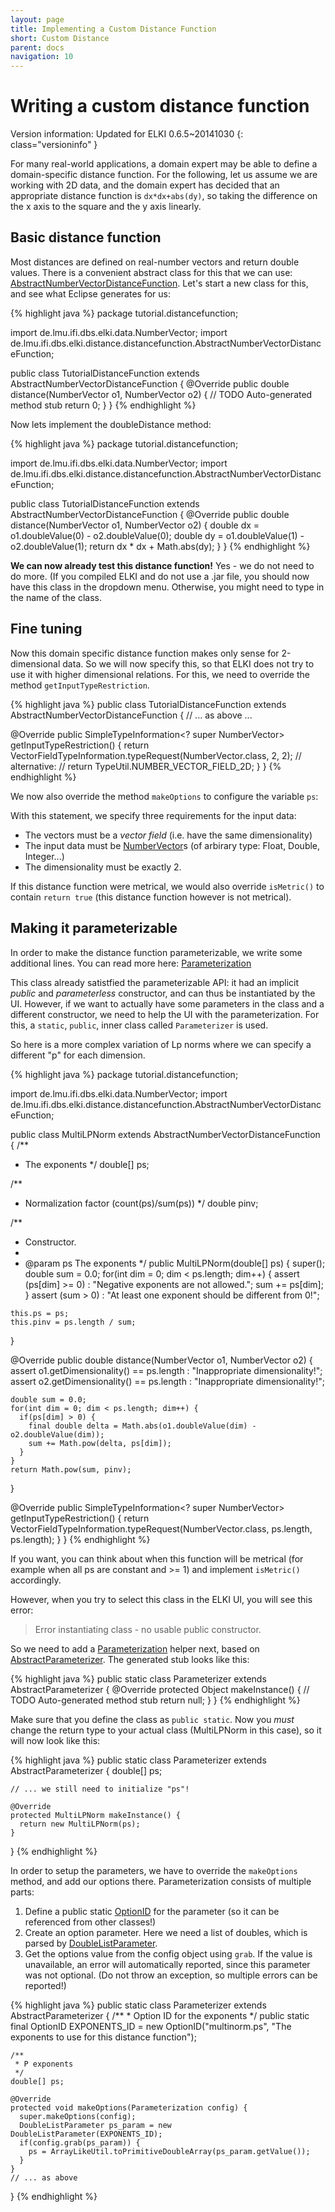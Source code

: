 ```yaml
---
layout: page
title: Implementing a Custom Distance Function
short: Custom Distance
parent: docs
navigation: 10
---
```



Writing a custom distance function
==================================

Version information: Updated for ELKI 0.6.5~20141030
{: class="versioninfo" }

For many real-world applications, a domain expert may be able to define a domain-specific distance function. For the following, let us assume we are working with 2D data, and the domain expert has decided that an appropriate distance function is `dx*dx+abs(dy)`, so taking the difference on the x axis to the square and the y axis linearly.

Basic distance function
-----------------------

Most distances are defined on real-number vectors and return double values. There is a convenient abstract class for this that we can use: [AbstractNumberVectorDistanceFunction](/releases/0.7.5/doc/de/lmu/ifi/dbs/elki/distance/distancefunction/AbstractNumberVectorDistanceFunction.html). Let's start a new class for this, and see what Eclipse generates for us:

{% highlight java %}
package tutorial.distancefunction;

import de.lmu.ifi.dbs.elki.data.NumberVector;
import de.lmu.ifi.dbs.elki.distance.distancefunction.AbstractNumberVectorDistanceFunction;

public class TutorialDistanceFunction extends AbstractNumberVectorDistanceFunction {
  @Override
  public double distance(NumberVector o1, NumberVector o2) {
    // TODO Auto-generated method stub
    return 0;
  }
}
{% endhighlight %}

Now lets implement the doubleDistance method:

{% highlight java %}
package tutorial.distancefunction;

import de.lmu.ifi.dbs.elki.data.NumberVector;
import de.lmu.ifi.dbs.elki.distance.distancefunction.AbstractNumberVectorDistanceFunction;

public class TutorialDistanceFunction extends AbstractNumberVectorDistanceFunction {
  @Override
  public double distance(NumberVector o1, NumberVector o2) {
    double dx = o1.doubleValue(0) - o2.doubleValue(0);
    double dy = o1.doubleValue(1) - o2.doubleValue(1);
    return dx * dx + Math.abs(dy);
  }
}
{% endhighlight %}

**We can now already test this distance function!** Yes - we do not need to do more. (If you compiled ELKI and do not use a .jar file, you should now have this class in the dropdown menu. Otherwise, you might need to type in the name of the class.

Fine tuning
-----------

Now this domain specific distance function makes only sense for 2-dimensional data. So we will now specify this, so that ELKI does not try to use it with higher dimensional relations. For this, we need to override the method `getInputTypeRestriction`.

{% highlight java %}
public class TutorialDistanceFunction extends AbstractNumberVectorDistanceFunction {
  // ... as above ...

  @Override
  public SimpleTypeInformation<? super NumberVector> getInputTypeRestriction() {
    return VectorFieldTypeInformation.typeRequest(NumberVector.class, 2, 2);
    // alternative:
    // return TypeUtil.NUMBER_VECTOR_FIELD_2D;
  }
}
{% endhighlight %}

We now also override the method `makeOptions` to configure the variable `ps`:

With this statement, we specify three requirements for the input data:

* The vectors must be a *vector field* (i.e. have the same dimensionality)
* The input data must be [NumberVector](/releases/0.7.5/doc/de/lmu/ifi/dbs/elki/data/NumberVector.html)s (of arbirary type: Float, Double, Integer...)
* The dimensionality must be exactly 2.

If this distance function were metrical, we would also override `isMetric()` to contain `return true` (this distance function however is not metrical).

Making it parameterizable
-------------------------

In order to make the distance function parameterizable, we write some additional lines. You can read more here: [Parameterization](/dev/parameterization)

This class already satistfied the parameterizable API: it had an implicit *public* and *parameterless* constructor, and can thus be instantiated by the UI. However, if we want to actually have some parameters in the class and a different constructor, we need to help the UI with the parameterization. For this, a `static`, `public`, inner class called `Parameterizer` is used.

So here is a more complex variation of Lp norms where we can specify a different "p" for each dimension.

{% highlight java %}
package tutorial.distancefunction;

import de.lmu.ifi.dbs.elki.data.NumberVector;
import de.lmu.ifi.dbs.elki.distance.distancefunction.AbstractNumberVectorDistanceFunction;

public class MultiLPNorm extends AbstractNumberVectorDistanceFunction {
  /**
   * The exponents
   */
  double[] ps;

  /**
   * Normalization factor (count(ps)/sum(ps))
   */
  double pinv;

  /**
   * Constructor.
   * 
   * @param ps The exponents
   */
  public MultiLPNorm(double[] ps) {
    super();
    double sum = 0.0;
    for(int dim = 0; dim < ps.length; dim++) {
      assert (ps[dim] >= 0) : "Negative exponents are not allowed.";
      sum += ps[dim];
    }
    assert (sum > 0) : "At least one exponent should be different from 0!";

    this.ps = ps;
    this.pinv = ps.length / sum;
  }

  @Override
  public double distance(NumberVector o1, NumberVector o2) {
    assert o1.getDimensionality() == ps.length : "Inappropriate dimensionality!";
    assert o2.getDimensionality() == ps.length : "Inappropriate dimensionality!";

    double sum = 0.0;
    for(int dim = 0; dim < ps.length; dim++) {
      if(ps[dim] > 0) {
        final double delta = Math.abs(o1.doubleValue(dim) - o2.doubleValue(dim));
        sum += Math.pow(delta, ps[dim]);
      }
    }
    return Math.pow(sum, pinv);
  }

  @Override
  public SimpleTypeInformation<? super NumberVector> getInputTypeRestriction() {
    return VectorFieldTypeInformation.typeRequest(NumberVector.class, ps.length, ps.length);
  }
}
{% endhighlight %}

If you want, you can think about when this function will be metrical (for example when all ps are constant and &gt;= 1) and implement `isMetric()` accordingly.

However, when you try to select this class in the ELKI UI, you will see this error:

> Error instantiating class - no usable public constructor.

So we need to add a [Parameterization](/dev/parameterization) helper next, based on [AbstractParameterizer](/releases/0.7.5/doc/de/lmu/ifi/dbs/elki/utilities/optionhandling/AbstractParameterizer.html). The generated stub looks like this:

{% highlight java %}
  public static class Parameterizer extends AbstractParameterizer {
    @Override
    protected Object makeInstance() {
      // TODO Auto-generated method stub
      return null;
    }
  }
{% endhighlight %}

Make sure that you define the class as `public static`. Now you *must* change the return type to your actual class (MultiLPNorm in this case), so it will now look like this:

{% highlight java %}
  public static class Parameterizer extends AbstractParameterizer {
    double[] ps;

    // ... we still need to initialize "ps"!
    
    @Override
    protected MultiLPNorm makeInstance() {
      return new MultiLPNorm(ps);
    }
  }
{% endhighlight %}

In order to setup the parameters, we have to override the `makeOptions` method, and add our options there. Parameterization consists of multiple parts:

1. Define a public static [OptionID](/releases/0.7.5/doc/de/lmu/ifi/dbs/elki/utilities/optionhandling/OptionID.html) for the parameter (so it can be referenced from other classes!)
2. Create an option parameter. Here we need a list of doubles, which is parsed by [DoubleListParameter](/releases/0.7.5/doc/de/lmu/ifi/dbs/elki/utilities/optionhandling/parameters/DoubleListParameter.html).
3. Get the options value from the config object using `grab`. If the value is unavailable, an error will automatically reported, since this parameter was not optional. (Do not throw an exception, so multiple errors can be reported!)

{% highlight java %}
  public static class Parameterizer extends AbstractParameterizer {
    /**
     * Option ID for the exponents
     */
    public static final OptionID EXPONENTS_ID = new OptionID("multinorm.ps",
        "The exponents to use for this distance function");

    /**
     * P exponents
     */
    double[] ps;

    @Override
    protected void makeOptions(Parameterization config) {
      super.makeOptions(config);
      DoubleListParameter ps_param = new DoubleListParameter(EXPONENTS_ID);
      if(config.grab(ps_param)) {
        ps = ArrayLikeUtil.toPrimitiveDoubleArray(ps_param.getValue());
      }
    }
    // ... as above
  }
{% endhighlight %}
